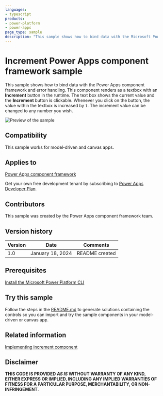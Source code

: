```yaml
---
languages:
- typescript
products:
- power-platform
- power-apps
page_type: sample
description: "This sample shows how to bind data with the Microsoft Power Apps component framework and error handling."
---
```


# Increment Power Apps component framework sample

This sample shows how to bind data with the Power Apps component framework and error handling. This component renders as a textbox with an **Increment** button in the runtime. The text box shows the current value and the **Increment** button is clickable. Whenever you click on the button, the value within the textbox is increased by `1`. The increment value can be changed to any number you wish.

![Preview of the sample](https://learn.microsoft.com/power-apps/developer/component-framework/media/increment-control.png)

## Compatibility

This sample works for model-driven and canvas apps.

## Applies to

[Power Apps component framework](https://learn.microsoft.com/power-apps/developer/component-framework/overview)

Get your own free development tenant by subscribing to [Power Apps Developer Plan](https://learn.microsoft.com/power-platform/developer/plan).

## Contributors

This sample was created by the Power Apps component framework team.

## Version history

| Version | Date             | Comments       |
| ------- | ---------------- | -------------- |
| 1.0     | January 18, 2024 | README created |

## Prerequisites

[Install the Microsoft Power Platform CLI](https://learn.microsoft.com/power-platform/developer/cli/introduction)

## Try this sample

Follow the steps in the [README.md](../README.md) to generate solutions containing the controls so you can import and try the sample components in your model-driven or canvas app.

## Related information

[Implementing increment component](https://learn.microsoft.com/power-apps/developer/component-framework/sample-controls/increment-control)

## Disclaimer

**THIS CODE IS PROVIDED _AS IS_ WITHOUT WARRANTY OF ANY KIND, EITHER EXPRESS OR IMPLIED, INCLUDING ANY IMPLIED WARRANTIES OF FITNESS FOR A PARTICULAR PURPOSE, MERCHANTABILITY, OR NON-INFRINGEMENT.**

